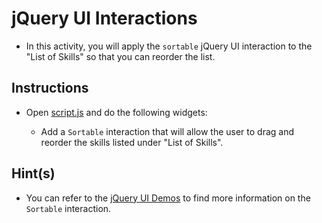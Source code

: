 # jQuery UI Interactions

* In this activity, you will apply the `sortable` jQuery UI interaction to the "List of Skills" so that you can reorder the list.

## Instructions

* Open [script.js](Unsolved/assets/js/script.js) and do the following widgets:

  * Add a `Sortable` interaction that will allow the user to drag and reorder the skills listed under "List of Skills".

## Hint(s)

* You can refer to the [jQuery UI Demos](https://jqueryui.com/demos/) to find more information on the `Sortable` interaction.